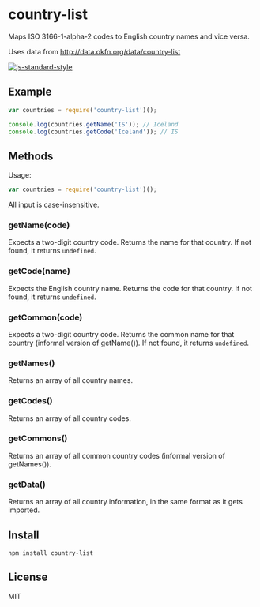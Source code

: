 # country-list

Maps ISO 3166-1-alpha-2 codes to English country names and vice versa.

Uses data from http://data.okfn.org/data/country-list

[![js-standard-style](https://cdn.rawgit.com/feross/standard/master/badge.svg)](https://github.com/feross/standard)

## Example

``` js
var countries = require('country-list')();

console.log(countries.getName('IS')); // Iceland
console.log(countries.getCode('Iceland')); // IS
```

## Methods

Usage:

``` js
var countries = require('country-list')();
```
All input is case-insensitive.

### getName(code)

Expects a two-digit country code.
Returns the name for that country.
If not found, it returns `undefined`.

### getCode(name)

Expects the English country name.
Returns the code for that country.
If not found, it returns `undefined`.

### getCommon(code)

Expects a two-digit country code.
Returns the common name for that country (informal version of getName()).
If not found, it returns `undefined`.

### getNames()

Returns an array of all country names.

### getCodes()

Returns an array of all country codes.

### getCommons()

Returns an array of all common country codes (informal version of getNames()).

### getData()

Returns an array of all country information, in the same format as it gets imported.

## Install

``` cli
npm install country-list
```

## License

MIT

